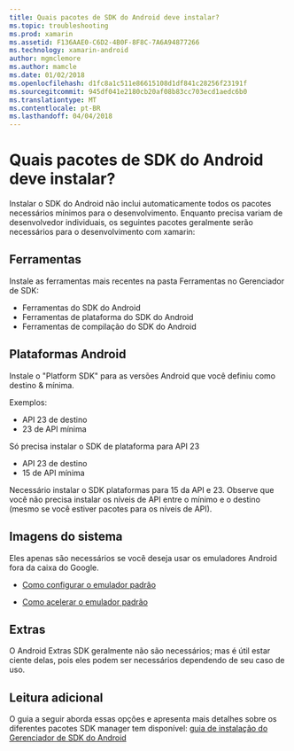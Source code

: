 ```yaml
---
title: Quais pacotes de SDK do Android deve instalar?
ms.topic: troubleshooting
ms.prod: xamarin
ms.assetid: F136AAE0-C6D2-4B0F-8F8C-7A6A94877266
ms.technology: xamarin-android
author: mgmclemore
ms.author: mamcle
ms.date: 01/02/2018
ms.openlocfilehash: d1fc8a1c511e86615108d1df841c28256f23191f
ms.sourcegitcommit: 945df041e2180cb20af08b83cc703ecd1aedc6b0
ms.translationtype: MT
ms.contentlocale: pt-BR
ms.lasthandoff: 04/04/2018
---
```

# <a name="which-android-sdk-packages-should-i-install"></a>Quais pacotes de SDK do Android deve instalar?

Instalar o SDK do Android não inclui automaticamente todos os pacotes necessários mínimos para o desenvolvimento. Enquanto precisa variam de desenvolvedor individuais, os seguintes pacotes geralmente serão necessários para o desenvolvimento com xamarin:

## <a name="tools"></a>Ferramentas

Instale as ferramentas mais recentes na pasta Ferramentas no Gerenciador de SDK:

- Ferramentas do SDK do Android
- Ferramentas de plataforma do SDK do Android
- Ferramentas de compilação do SDK do Android

## <a name="android-platforms"></a>Plataformas Android

Instale o "Platform SDK" para as versões Android que você definiu como destino & mínima. 

Exemplos:

- API 23 de destino
- 23 de API mínima

Só precisa instalar o SDK de plataforma para API 23

- API 23 de destino
- 15 de API mínima

Necessário instalar o SDK plataformas para 15 da API e 23. Observe que você não precisa instalar os níveis de API entre o mínimo e o destino (mesmo se você estiver pacotes para os níveis de API).

## <a name="system-images"></a>Imagens do sistema
Eles apenas são necessários se você deseja usar os emuladores Android fora da caixa do Google. 

- [Como configurar o emulador padrão](~/android/get-started/installation/android-emulator/index.md)

- [Como acelerar o emulador padrão](~/android/get-started/installation/android-emulator/index.md)

## <a name="extras"></a>Extras
O Android Extras SDK geralmente não são necessários; mas é útil estar ciente delas, pois eles podem ser necessários dependendo de seu caso de uso.

## <a name="further-reading"></a>Leitura adicional
O guia a seguir aborda essas opções e apresenta mais detalhes sobre os diferentes pacotes SDK manager tem disponível: [guia de instalação do Gerenciador de SDK do Android](http://www.themethodology.net/2015/02/android-sdk-manager-setup-for.html?m=1)

